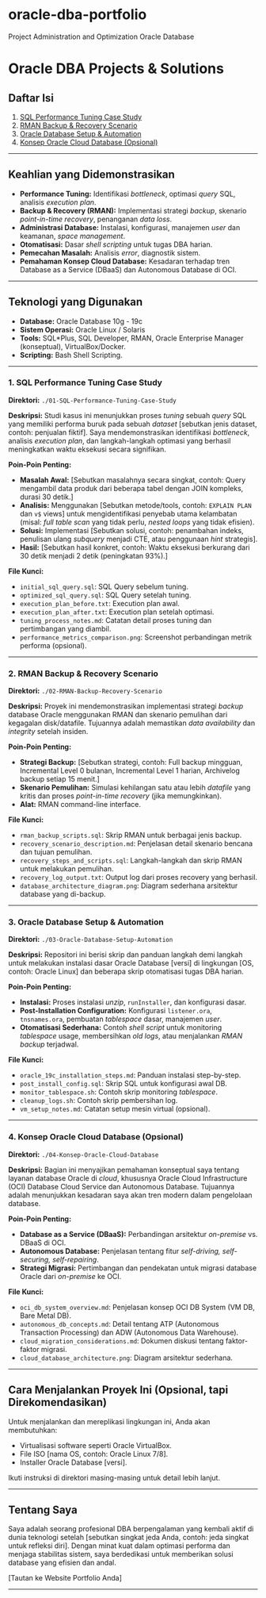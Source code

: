 # oracle-dba-portfolio
Project Administration and Optimization Oracle Database

# Oracle DBA Projects & Solutions
## Daftar Isi

1.  [SQL Performance Tuning Case Study](#1-sql-performance-tuning-case-study)
2.  [RMAN Backup & Recovery Scenario](#2-rman-backup--recovery-scenario)
3.  [Oracle Database Setup & Automation](#3-oracle-database-setup--automation)
4.  [Konsep Oracle Cloud Database (Opsional)](#4-konsep-oracle-cloud-database-opsional)

---

## Keahlian yang Didemonstrasikan

* **Performance Tuning:** Identifikasi *bottleneck*, optimasi *query* SQL, analisis *execution plan*.
* **Backup & Recovery (RMAN):** Implementasi strategi *backup*, skenario *point-in-time recovery*, penanganan *data loss*.
* **Administrasi Database:** Instalasi, konfigurasi, manajemen *user* dan keamanan, *space management*.
* **Otomatisasi:** Dasar *shell scripting* untuk tugas DBA harian.
* **Pemecahan Masalah:** Analisis *error*, diagnostik sistem.
* **Pemahaman Konsep Cloud Database:** Kesadaran terhadap tren Database as a Service (DBaaS) dan Autonomous Database di OCI.

---

## Teknologi yang Digunakan

* **Database:** Oracle Database 10g - 19c
* **Sistem Operasi:** Oracle Linux / Solaris
* **Tools:** SQL*Plus, SQL Developer, RMAN, Oracle Enterprise Manager (konseptual), VirtualBox/Docker.
* **Scripting:** Bash Shell Scripting.

---

### 1. SQL Performance Tuning Case Study

**Direktori:** `./01-SQL-Performance-Tuning-Case-Study`

**Deskripsi:**
Studi kasus ini menunjukkan proses *tuning* sebuah *query* SQL yang memiliki performa buruk pada sebuah *dataset* [sebutkan jenis dataset, contoh: penjualan fiktif]. Saya mendemonstrasikan identifikasi *bottleneck*, analisis *execution plan*, dan langkah-langkah optimasi yang berhasil meningkatkan waktu eksekusi secara signifikan.

**Poin-Poin Penting:**
* **Masalah Awal:** [Sebutkan masalahnya secara singkat, contoh: Query mengambil data produk dari beberapa tabel dengan JOIN kompleks, durasi 30 detik.]
* **Analisis:** Menggunakan [Sebutkan metode/tools, contoh: `EXPLAIN PLAN` dan `v$` views] untuk mengidentifikasi penyebab utama kelambatan (misal: *full table scan* yang tidak perlu, *nested loops* yang tidak efisien).
* **Solusi:** Implementasi [Sebutkan solusi, contoh: penambahan indeks, penulisan ulang *subquery* menjadi CTE, atau penggunaan *hint* strategis].
* **Hasil:** [Sebutkan hasil konkret, contoh: Waktu eksekusi berkurang dari 30 detik menjadi 2 detik (peningkatan 93%).]

**File Kunci:**
* `initial_sql_query.sql`: SQL Query sebelum tuning.
* `optimized_sql_query.sql`: SQL Query setelah tuning.
* `execution_plan_before.txt`: Execution plan awal.
* `execution_plan_after.txt`: Execution plan setelah optimasi.
* `tuning_process_notes.md`: Catatan detail proses tuning dan pertimbangan yang diambil.
* `performance_metrics_comparison.png`: Screenshot perbandingan metrik performa (opsional).

---

### 2. RMAN Backup & Recovery Scenario

**Direktori:** `./02-RMAN-Backup-Recovery-Scenario`

**Deskripsi:**
Proyek ini mendemonstrasikan implementasi strategi *backup* database Oracle menggunakan RMAN dan skenario pemulihan dari kegagalan disk/datafile. Tujuannya adalah memastikan *data availability* dan *integrity* setelah insiden.

**Poin-Poin Penting:**
* **Strategi Backup:** [Sebutkan strategi, contoh: Full backup mingguan, Incremental Level 0 bulanan, Incremental Level 1 harian, Archivelog backup setiap 15 menit.]
* **Skenario Pemulihan:** Simulasi kehilangan satu atau lebih *datafile* yang kritis dan proses *point-in-time recovery* (jika memungkinkan).
* **Alat:** RMAN command-line interface.

**File Kunci:**
* `rman_backup_scripts.sql`: Skrip RMAN untuk berbagai jenis backup.
* `recovery_scenario_description.md`: Penjelasan detail skenario bencana dan tujuan pemulihan.
* `recovery_steps_and_scripts.sql`: Langkah-langkah dan skrip RMAN untuk melakukan pemulihan.
* `recovery_log_output.txt`: Output log dari proses recovery yang berhasil.
* `database_architecture_diagram.png`: Diagram sederhana arsitektur database yang di-backup.

---

### 3. Oracle Database Setup & Automation

**Direktori:** `./03-Oracle-Database-Setup-Automation`

**Deskripsi:**
Repositori ini berisi skrip dan panduan langkah demi langkah untuk melakukan instalasi dasar Oracle Database [versi] di lingkungan [OS, contoh: Oracle Linux] dan beberapa skrip otomatisasi tugas DBA harian.

**Poin-Poin Penting:**
* **Instalasi:** Proses instalasi *unzip*, `runInstaller`, dan konfigurasi dasar.
* **Post-Installation Configuration:** Konfigurasi `listener.ora`, `tnsnames.ora`, pembuatan *tablespace* dasar, manajemen *user*.
* **Otomatisasi Sederhana:** Contoh *shell script* untuk monitoring *tablespace* usage, membersihkan *old logs*, atau menjalankan *RMAN backup* terjadwal.

**File Kunci:**
* `oracle_19c_installation_steps.md`: Panduan instalasi step-by-step.
* `post_install_config.sql`: Skrip SQL untuk konfigurasi awal DB.
* `monitor_tablespace.sh`: Contoh skrip monitoring *tablespace*.
* `cleanup_logs.sh`: Contoh skrip pembersihan log.
* `vm_setup_notes.md`: Catatan setup mesin virtual (opsional).

---

### 4. Konsep Oracle Cloud Database (Opsional)

**Direktori:** `./04-Konsep-Oracle-Cloud-Database`

**Deskripsi:**
Bagian ini menyajikan pemahaman konseptual saya tentang layanan database Oracle di *cloud*, khususnya Oracle Cloud Infrastructure (OCI) Database Cloud Service dan Autonomous Database. Tujuannya adalah menunjukkan kesadaran saya akan tren modern dalam pengelolaan database.

**Poin-Poin Penting:**
* **Database as a Service (DBaaS):** Perbandingan arsitektur *on-premise* vs. DBaaS di OCI.
* **Autonomous Database:** Penjelasan tentang fitur *self-driving, self-securing, self-repairing*.
* **Strategi Migrasi:** Pertimbangan dan pendekatan untuk migrasi database Oracle dari *on-premise* ke OCI.

**File Kunci:**
* `oci_db_system_overview.md`: Penjelasan konsep OCI DB System (VM DB, Bare Metal DB).
* `autonomous_db_concepts.md`: Detail tentang ATP (Autonomous Transaction Processing) dan ADW (Autonomous Data Warehouse).
* `cloud_migration_considerations.md`: Dokumen diskusi tentang faktor-faktor migrasi.
* `cloud_database_architecture.png`: Diagram arsitektur sederhana.

---

## Cara Menjalankan Proyek Ini (Opsional, tapi Direkomendasikan)

Untuk menjalankan dan mereplikasi lingkungan ini, Anda akan membutuhkan:
* Virtualisasi software seperti Oracle VirtualBox.
* File ISO [nama OS, contoh: Oracle Linux 7/8].
* Installer Oracle Database [versi].

Ikuti instruksi di direktori masing-masing untuk detail lebih lanjut.

---

## Tentang Saya

Saya adalah seorang profesional DBA berpengalaman yang kembali aktif di dunia teknologi setelah [sebutkan singkat jeda Anda, contoh: jeda singkat untuk refleksi diri]. Dengan minat kuat dalam optimasi performa dan menjaga stabilitas sistem, saya berdedikasi untuk memberikan solusi database yang efisien dan andal.

[Tautan ke Website Portfolio Anda]

---
